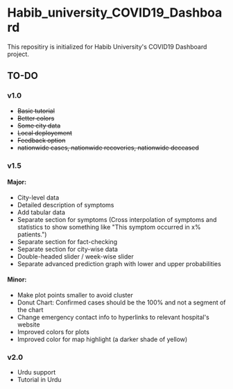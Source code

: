 # Habib_university_COVID19_Dashboard
 This repositiry is initialized for Habib University's COVID19 Dashboard project.

## TO-DO
### v1.0
- ~~Basic tutorial~~
- ~~Better colors~~
- ~~Some city data~~
- ~~Local deployement~~
- ~~Feedback option~~
- ~~nationwide cases, nationwide recoveries, nationwide deceased~~

### v1.5
#### Major:
- City-level data
- Detailed description of symptoms
- Add tabular data
- Separate section for symptoms (Cross interpolation of symptoms and statistics to show something like "This symptom occurred in x% patients.")
- Separate section for fact-checking
- Separate section for city-wise data
- Double-headed slider / week-wise slider
- Separate advanced prediction graph with lower and upper probabilities
#### Minor:
- Make plot points smaller to avoid cluster
- Donut Chart: Confirmed cases should be the 100% and not a segment of the chart
- Change emergency contact info to hyperlinks to relevant hospital's website
- Improved colors for plots
- Improved color for map highlight (a darker shade of yellow)





### v2.0
- Urdu support
- Tutorial in Urdu
